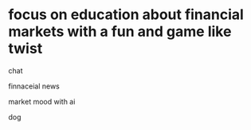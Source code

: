 # focus on education about financial markets with a fun and game like twist

chat

finnaceial news

market mood with ai

dog